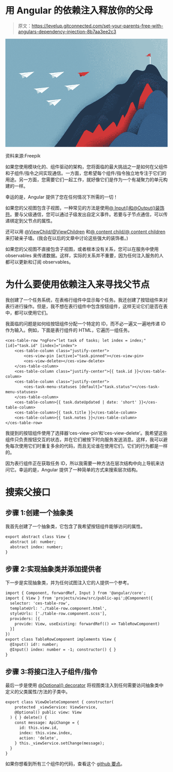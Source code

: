 # 用 Angular 的依赖注入释放你的父母

> 原文：<https://levelup.gitconnected.com/set-your-parents-free-with-angulars-dependency-injection-8b7aa3ee2c3>

![](img/2c372b762920be91bb993b62c8650d15.png)

资料来源:Freepik

如果您使用模块化的、组件驱动的架构，您将面临的最大挑战之一是如何在父组件和子组件/指令之间实现通信。一方面，您希望每个组件/指令独立地专注于它们的用途。另一方面，您需要它们一起工作，就好像它们是作为一个有凝聚力的单元构建的一样。

幸运的是，Angular 提供了您在任何情况下所需的一切！

如果您的父视图包含子视图，一种常见的方法是使用[@ Input()和@Output()装饰符](https://angular.io/guide/inputs-outputs)。要与父级通信，您可以通过子级发出自定义事件。若要与子节点通信，可以传递绑定到父节点的属性。

还可以用 [@ViewChild/@ViewChildren](https://angular.io/api/core/ViewChild#description) 和[@ content child/@ content children](https://angular.io/api/core/ContentChild)来打破亲子墙。(我会在以后的文章中讨论这些强大的装饰者。)

如果您的父视图不直接包含子视图，或者根本没有关系，您可以在服务中使用 observables 来传递数据。这样，实际的关系并不重要，因为任何注入服务的人都可以更新和订阅 observables。

# 为什么要使用依赖注入来寻找父节点

我创建了一个任务系统，在表格行组件中显示每个任务。我还创建了按钮组件来对表行进行操作。但是，我不想在表行组件中包含按钮组件，这样无论它们是否在表中，都可以使用它们。

我面临的问题是如何给按钮组件分配一个特定的 ID，而不必一遍又一遍地传递 ID 作为输入。例如，下面是表行组件的 HTML，它遍历一组任务。

```
<ces-table-row *ngFor="let task of tasks; let index = index;" [id]="task.id" [index]="index">
    <ces-table-column class="justify-center">
        <ces-view-pin [active]="task.pinned"></ces-view-pin>
        <ces-view-delete></ces-view-delete>
    </ces-table-column>
    <ces-table-column class="justify-center">{{ task.id }}</ces-table-column>
    <ces-table-column class="justify-center">
        <ces-task-menu-statuses [default]="task.status"></ces-task-menu-statuses>
    </ces-table-column>
    <ces-table-column>{{ task.dateUpdated | date: 'short' }}</ces-table-column>
    <ces-table-column>{{ task.title }}</ces-table-column>
    <ces-table-column>{{ task.notes }}</ces-table-column>
</ces-table-row>
```

我提到的按钮组件使用了选择器‘ces-view-pin’和‘ces-view-delete’。我希望这些组件只负责按钮交互的状态，并在它们被按下时向服务发送消息。这样，我可以避免每次使用它们时重复多余的代码，而且无论谁在使用它们，它们的行为都是一样的。

因为表行组件正在获取任务 ID，所以我需要一种方法在层次结构中向上导航来访问它。幸运的是，Angular 提供了一种简单的方式来搜索层次结构。

# 搜索父接口

## 步骤 1:创建一个抽象类

我首先创建了一个抽象类，它包含了我希望按钮组件能够访问的属性。

```
export abstract class View {
  abstract id: number;
  abstract index: number;
}
```

## 步骤 2:实现抽象类并添加提供者

下一步是实现抽象类，并为任何试图注入它的人提供一个参考。

```
import { Component, forwardRef, Input } from '@angular/core';
import { View } from 'projects/view/src/public-api';@Component({
  selector: 'ces-table-row',
  templateUrl: './table-row.component.html',
  styleUrls: ['./table-row.component.scss'],
  providers: [{
    provide: View, useExisting: forwardRef(() => TableRowComponent)
  }]
})
export class TableRowComponent implements View {
  @Input() id!: number;
  @Input() index: number = -1; constructor() { }
}
```

## 步骤 3:将接口注入子组件/指令

最后一步是使用 [@Optional() decorator](https://angular.io/api/core/Optional) 将视图类注入到任何需要访问抽象类中定义的父类属性/方法的子类中。

```
export class ViewDeleteComponent { constructor(
    protected _viewService: ViewService,
    @Optional() public view: View
  ) { } delete() {
    const message: ApiChange = {
      id: this.view.id,
      index: this.view.index,
      action: 'delete',
    } this._viewService.setChange(message);
  }
}
```

如果你想看到所有三个组件的代码，查看这个 [github 要点](https://gist.github.com/yokoishioka/0fc3a8e1794a33657060ae4a8cbe73b5)。